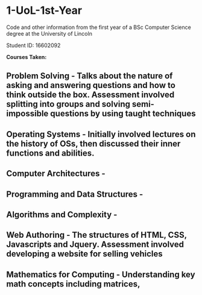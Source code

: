 # 1-UoL-1st-Year
Code and other information from the first year of a BSc Computer Science degree at the University of Lincoln

Student ID: 16602092 

**Courses Taken:**

Problem Solving -  Talks about the nature of asking and answering questions and how to think outside the box. Assessment involved splitting into groups and solving semi-impossible questions by using taught techniques
---
Operating Systems -  Initially involved lectures on the history of OSs, then discussed their inner functions and abilities.
---
Computer Architectures -
---
Programming and Data Structures -
---
Algorithms and Complexity - 
---
Web Authoring -  The structures of HTML, CSS, Javascripts and Jquery. Assessment involved developing a website for selling vehicles
---
Mathematics for Computing -  Understanding key math concepts including matrices,
---
